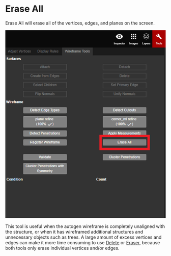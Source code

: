 # Erase All

Erase All will erase all of the vertices, edges, and planes on the screen.

![](../../.gitbook/assets/erase-all-button.png)

This tool is useful when the autogen wireframe is completely unaligned with the structure, or when it has wireframed additional structures and unnecessary objects such as trees. A large amount of excess vertices and edges can make it more time consuming to use [Delete](../../basic-function/geometry/delete.md) or [Eraser](../../basic-function/eraser-1.md), because both tools only erase individual vertices and/or edges.

